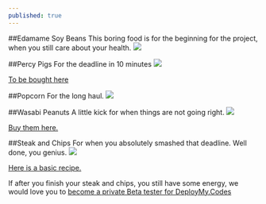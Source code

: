 ```yaml
---
published: true
---
```


##Edamame Soy Beans
This boring food is for the beginning for the project, when you still care about your health.
![](/http://www.japancentre.com/images/resources/recipes/main_photos/21/medium_Edamame-Soy-Beans.jpg?1389982166)

##Percy Pigs
For the deadline in 10 minutes
![](/http://asset1.marksandspencer.com/is/image/mands/HT_FD_F18A_00871495_NC_X_EC_1?$PDP_MAXI_ZOOM$)

[To be bought here](http://www.marksandspencer.com/MSSearchResultsDisplayCmd?&searchTerm=percy+pigs&langId=-24&storeId=10151&catalogId=10051&categoryId=0&typeAhead=)


##Popcorn
For the long haul.
![](/http://www.simplyrecipes.com/wp-content/uploads/2007/08/perfect-popcorn-new-vertical-a-600x900.jpg)


##Wasabi Peanuts
A little kick for when things are not going right.
![](/http://img.tesco.com/Groceries/pi/411/0000010115411/IDShot_225x225.jpg)

[Buy them here.](http://www.tesco.com/groceries/Product/Details/?id=269012948)


##Steak and Chips
For when you absolutely smashed that deadline.  Well done, you genius.
![](/http://www.bbcgoodfood.com/sites/bbcgoodfood.com/files/recipe_images/recipe-image-legacy-id--777510_11.jpg)

[Here is a basic recipe.](http://www.bbcgoodfood.com/recipes/1661644/steak-and-chips)

If after you finish your steak and chips, you still have some energy, we would love you to [become a private Beta tester for DeployMy.Codes](deploymy.codes)